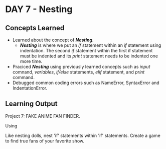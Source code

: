 # DAY 7 - Nesting

## Concepts Learned
- Learned about the concept of ***Nesting***.
    - ***Nesting*** is where we put an _if_ statement within an _if_ statement using indentation. The second _if_ statement within the first if statement must be indented and its _print_ statement needs to be indented one more time.
- Praciced ***Nesting*** using previously learned concepts such as _input_ comnand, _variables_, _if/else_ statements, _elif_ statement, and _print_ command.
- Debugged common coding errors such as NameError, SyntaxError and IndentationError.

## Learning Output

Project 7: FAKE ANIME FAN FINDER.

Using 

Like nesting dolls, nest 'if' statements within 'if' statements. Create a game to find true fans of your favorite show.

